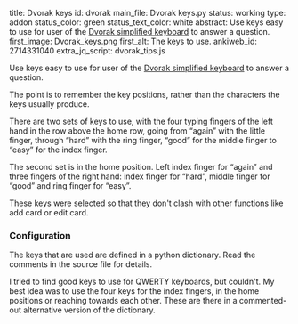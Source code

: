 title: Dvorak keys
id: dvorak
main_file: Dvorak keys.py
status: working
type: addon
status_color: green
status_text_color: white
abstract: Use keys easy to use for user of the <a href="http://en.wikipedia.org/wiki/Dvorak_Simplified_Keyboard">Dvorak simplified keyboard</a> to answer a question.
first_image: Dvorak_keys.png
first_alt: The keys to use.
ankiweb_id: 2714331040
extra_jq_script: dvorak_tips.js

Use keys easy to use for user of the <a
href="http://en.wikipedia.org/wiki/Dvorak_Simplified_Keyboard">Dvorak
simplified keyboard</a> to answer a question.

The point is to remember the key positions, rather than the characters
the keys usually produce.

There are two sets of keys to use, with the four typing fingers of the
left hand in the row above the home row, going from “again” with the
<span class="qtbase" id="pinky">little finger</span>, through “hard”
with the ring finger, “good” for the middle finger to “easy” for the
index finger.

The second set is in the home position. Left index finger for “again”
and three fingers of the right hand: index finger for “hard”, middle
finger for “good” and ring finger for “easy”.

These keys were selected so that they don't clash with other functions
like add card or edit card.


### Configuration

The keys that are used are defined in a python dictionary. Read the
comments in the source file for details.

I tried to find good keys to use for QWERTY keyboards, but
couldn't. My best idea was to use the four keys for the index fingers,
in the home positions or reaching towards each other. These are there
in a commented-out alternative version of the dictionary.
